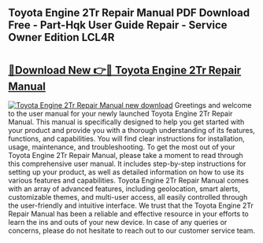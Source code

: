 ## Toyota Engine 2Tr Repair Manual PDF Download Free - Part-Hqk User Guide Repair - Service Owner Edition LCL4R

# <h2><a href="http://bc6047.oget.top/?id=Toyota+Engine+2Tr+Repair+Manual">🔗Download New 👉🔴 Toyota Engine 2Tr Repair Manual</a></h2>

[![Toyota Engine 2Tr Repair Manual new download](https://i.imgur.com/5g1atiW.png)](http://bc6047.oget.top/?id=Toyota+Engine+2Tr+Repair+Manual)
Greetings and welcome to the user manual for your newly launched Toyota Engine 2Tr Repair Manual. This manual is specifically designed to help you get started with your product and provide you with a thorough understanding of its features, functions, and capabilities. You will find clear instructions for installation, usage, maintenance, and troubleshooting. To get the most out of your Toyota Engine 2Tr Repair Manual, please take a moment to read through this comprehensive user manual. It includes step-by-step instructions for setting up your product, as well as detailed information on how to use its various features and capabilities. Toyota Engine 2Tr Repair Manual comes with an array of advanced features, including geolocation, smart alerts, customizable themes, and multi-user access, all easily controlled through the user-friendly and intuitive interface. We trust that the Toyota Engine 2Tr Repair Manual has been a reliable and effective resource in your efforts to learn the ins and outs of your new device. In case of any queries or concerns, please do not hesitate to reach out to our customer service team.
